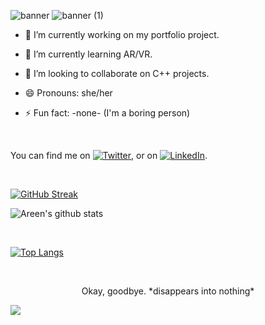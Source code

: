 
![banner](https://user-images.githubusercontent.com/46225470/136684912-45112657-cfd1-4541-8bba-96397f08c751.png)
![banner (1)](https://user-images.githubusercontent.com/46225470/136685118-afb03de5-fb94-4256-a024-958a8dad245e.png)



- 🔭 I’m currently working on my portfolio project.

- 🌱 I’m currently learning AR/VR.

- 👯 I’m looking to collaborate on C++ projects.

- 😄 Pronouns: she/her

- ⚡ Fun fact: -none- (I'm a boring person)

<br>

You can find me on [![Twitter][1.2]][1], or on [![LinkedIn][2.2]][2].


[1.2]: http://i.imgur.com/wWzX9uB.png (twitter icon without padding)

[2.2]: https://raw.githubusercontent.com/MartinHeinz/MartinHeinz/master/linkedin-3-16.png (LinkedIn icon without padding)


[1]: https://twitter.com/blue_will987

[2]: https://www.linkedin.com/in/areen-kaur/

<br>

[![GitHub Streak](https://github-readme-streak-stats.herokuapp.com/?user=areenoverclouds&theme=dark)](https://git.io/streak-stats)

![Areen's github stats](https://github-readme-stats.vercel.app/api?username=areenoverclouds&show_icons=true&theme=dark)

<br>

[![Top Langs](https://github-readme-stats.vercel.app/api/top-langs/?username=areenoverclouds&layout=compact)](https://github.com/areenoverclouds/github-readme-stats)

<br>

<p style="text-align:center">
Okay, goodbye. *disappears into nothing* 
</p>

<img src = "https://media.giphy.com/media/xTiTnwi8Azjnva46Fq/giphy.gif">
